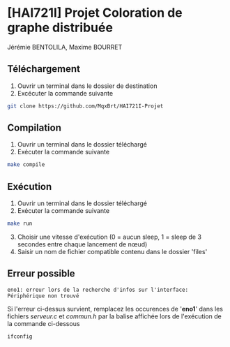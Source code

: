 
# [HAI721I] Projet Coloration de graphe distribuée

Jérémie BENTOLILA, Maxime BOURRET

## Téléchargement
1. Ouvrir un terminal dans le dossier de destination
2. Excécuter la commande suivante
```bash
git clone https://github.com/MqxBrt/HAI721I-Projet
```

## Compilation
1. Ouvrir un terminal dans le dossier téléchargé
2. Exécuter la commande suivante
```bash
make compile
```

## Exécution
1. Ouvrir un terminal dans le dossier téléchargé
2. Exécuter la commande suivante
```bash
make run
```
3. Choisir une vitesse d'exécution (0 = aucun sleep, 1 = sleep de 3 secondes entre chaque lancement de nœud)
4. Saisir un nom de fichier compatible contenu dans le dossier 'files'

## Erreur possible
```
eno1: erreur lors de la recherche d'infos sur l'interface: Périphérique non trouvé
```
Si l'erreur ci-dessus survient, remplacez les occurences de '**eno1**' dans les fichiers *serveur.c* et *commun.h* par la balise affichée lors de l'exécution de la commande ci-dessous
```bash
ifconfig
```